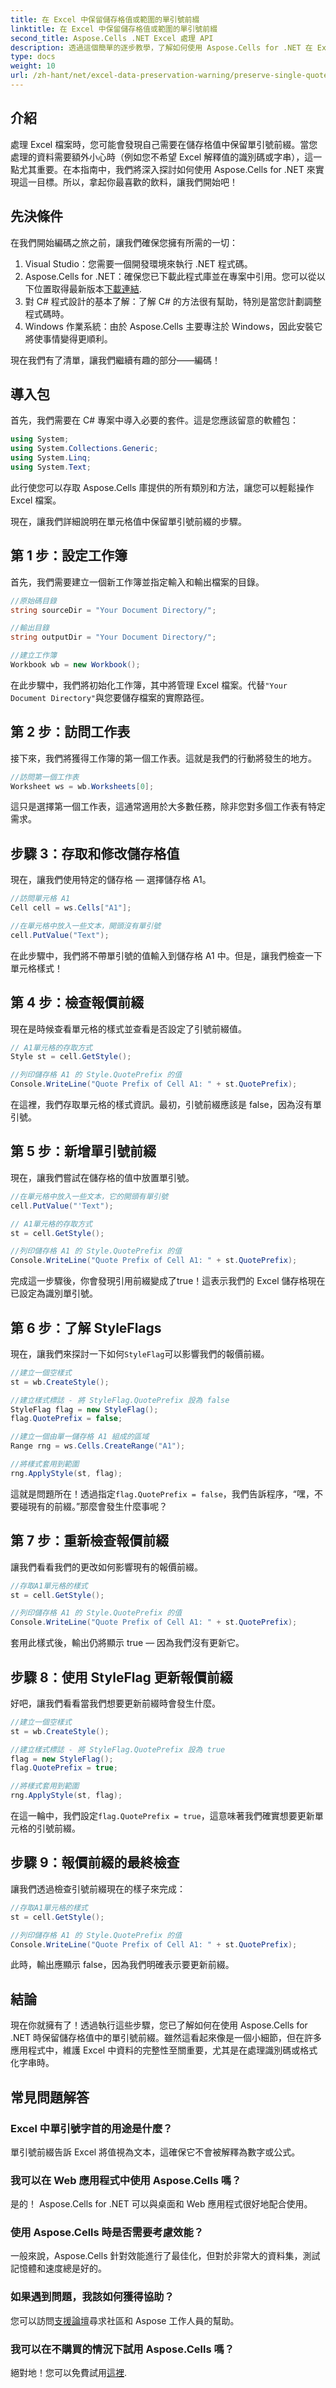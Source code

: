 ```yaml
---
title: 在 Excel 中保留儲存格值或範圍的單引號前綴
linktitle: 在 Excel 中保留儲存格值或範圍的單引號前綴
second_title: Aspose.Cells .NET Excel 處理 API
description: 透過這個簡單的逐步教學，了解如何使用 Aspose.Cells for .NET 在 Excel 儲存格中保留單引號前綴。
type: docs
weight: 10
url: /zh-hant/net/excel-data-preservation-warning/preserve-single-quote-prefix-of-cell-value-or-range-in-excel/
---
```

## 介紹

處理 Excel 檔案時，您可能會發現自己需要在儲存格值中保留單引號前綴。當您處理的資料需要額外小心時（例如您不希望 Excel 解釋值的識別碼或字串），這一點尤其重要。在本指南中，我們將深入探討如何使用 Aspose.Cells for .NET 來實現這一目標。所以，拿起你最喜歡的飲料，讓我們開始吧！

## 先決條件

在我們開始編碼之旅之前，讓我們確保您擁有所需的一切：

1. Visual Studio：您需要一個開發環境來執行 .NET 程式碼。
2.  Aspose.Cells for .NET：確保您已下載此程式庫並在專案中引用。您可以從以下位置取得最新版本[下載連結](https://releases.aspose.com/cells/net/).
3. 對 C# 程式設計的基本了解：了解 C# 的方法很有幫助，特別是當您計劃調整程式碼時。
4. Windows 作業系統：由於 Aspose.Cells 主要專注於 Windows，因此安裝它將使事情變得更順利。

現在我們有了清單，讓我們繼續有趣的部分——編碼！

## 導入包

首先，我們需要在 C# 專案中導入必要的套件。這是您應該留意的軟體包：

```csharp
using System;
using System.Collections.Generic;
using System.Linq;
using System.Text;
```

此行使您可以存取 Aspose.Cells 庫提供的所有類別和方法，讓您可以輕鬆操作 Excel 檔案。 

現在，讓我們詳細說明在單元格值中保留單引號前綴的步驟。

## 第 1 步：設定工作簿

首先，我們需要建立一個新工作簿並指定輸入和輸出檔案的目錄。

```csharp
//原始碼目錄
string sourceDir = "Your Document Directory/";

//輸出目錄
string outputDir = "Your Document Directory/";

//建立工作簿
Workbook wb = new Workbook();
```

在此步驟中，我們將初始化工作簿，其中將管理 Excel 檔案。代替`"Your Document Directory"`與您要儲存檔案的實際路徑。

## 第 2 步：訪問工作表

接下來，我們將獲得工作簿的第一個工作表。這就是我們的行動將發生的地方。

```csharp
//訪問第一個工作表
Worksheet ws = wb.Worksheets[0];
```

這只是選擇第一個工作表，這通常適用於大多數任務，除非您對多個工作表有特定需求。

## 步驟 3：存取和修改儲存格值

現在，讓我們使用特定的儲存格 — 選擇儲存格 A1。 

```csharp
//訪問單元格 A1
Cell cell = ws.Cells["A1"];

//在單元格中放入一些文本，開頭沒有單引號
cell.PutValue("Text");
```

在此步驟中，我們將不帶單引號的值輸入到儲存格 A1 中。但是，讓我們檢查一下單元格樣式！

## 第 4 步：檢查報價前綴

現在是時候查看單元格的樣式並查看是否設定了引號前綴值。

```csharp
// A1單元格的存取方式
Style st = cell.GetStyle();

//列印儲存格 A1 的 Style.QuotePrefix 的值
Console.WriteLine("Quote Prefix of Cell A1: " + st.QuotePrefix);
```

在這裡，我們存取單元格的樣式資訊。最初，引號前綴應該是 false，因為沒有單引號。

## 第 5 步：新增單引號前綴

現在，讓我們嘗試在儲存格的值中放置單引號。

```csharp
//在單元格中放入一些文本，它的開頭有單引號
cell.PutValue("'Text");

// A1單元格的存取方式
st = cell.GetStyle();

//列印儲存格 A1 的 Style.QuotePrefix 的值
Console.WriteLine("Quote Prefix of Cell A1: " + st.QuotePrefix);
```

完成這一步驟後，你會發現引用前綴變成了true！這表示我們的 Excel 儲存格現在已設定為識別單引號。

## 第 6 步：了解 StyleFlags

現在，讓我們來探討一下如何`StyleFlag`可以影響我們的報價前綴。

```csharp
//建立一個空樣式
st = wb.CreateStyle();

//建立樣式標誌 - 將 StyleFlag.QuotePrefix 設為 false
StyleFlag flag = new StyleFlag();
flag.QuotePrefix = false;

//建立一個由單一儲存格 A1 組成的區域
Range rng = ws.Cells.CreateRange("A1");

//將樣式套用到範圍
rng.ApplyStyle(st, flag);
```

這就是問題所在！透過指定`flag.QuotePrefix = false`，我們告訴程序，“嘿，不要碰現有的前綴。”那麼會發生什麼事呢？

## 第 7 步：重新檢查報價前綴

讓我們看看我們的更改如何影響現有的報價前綴。

```csharp
//存取A1單元格的樣式
st = cell.GetStyle();

//列印儲存格 A1 的 Style.QuotePrefix 的值
Console.WriteLine("Quote Prefix of Cell A1: " + st.QuotePrefix);
```

套用此樣式後，輸出仍將顯示 true — 因為我們沒有更新它。

## 步驟 8：使用 StyleFlag 更新報價前綴

好吧，讓我們看看當我們想要更新前綴時會發生什麼。

```csharp
//建立一個空樣式
st = wb.CreateStyle();

//建立樣式標誌 - 將 StyleFlag.QuotePrefix 設為 true
flag = new StyleFlag();
flag.QuotePrefix = true;

//將樣式套用到範圍
rng.ApplyStyle(st, flag);
```

在這一輪中，我們設定`flag.QuotePrefix = true`，這意味著我們確實想要更新單元格的引號前綴。

## 步驟 9：報價前綴的最終檢查

讓我們透過檢查引號前綴現在的樣子來完成：

```csharp
//存取A1單元格的樣式
st = cell.GetStyle();

//列印儲存格 A1 的 Style.QuotePrefix 的值
Console.WriteLine("Quote Prefix of Cell A1: " + st.QuotePrefix);
```

此時，輸出應顯示 false，因為我們明確表示要更新前綴。

## 結論

現在你就擁有了！透過執行這些步驟，您已了解如何在使用 Aspose.Cells for .NET 時保留儲存格值中的單引號前綴。雖然這看起來像是一個小細節，但在許多應用程式中，維護 Excel 中資料的完整性至關重要，尤其是在處理識別碼或格式化字串時。 

## 常見問題解答

### Excel 中單引號字首的用途是什麼？  
單引號前綴告訴 Excel 將值視為文本，這確保它不會被解釋為數字或公式。

### 我可以在 Web 應用程式中使用 Aspose.Cells 嗎？  
是的！ Aspose.Cells for .NET 可以與桌面和 Web 應用程式很好地配合使用。

### 使用 Aspose.Cells 時是否需要考慮效能？  
一般來說，Aspose.Cells 針對效能進行了最佳化，但對於非常大的資料集，測試記憶體和速度總是好的。

### 如果遇到問題，我該如何獲得協助？  
您可以訪問[支援論壇](https://forum.aspose.com/c/cells/9)尋求社區和 Aspose 工作人員的幫助。

### 我可以在不購買的情況下試用 Aspose.Cells 嗎？  
絕對地！您可以免費試用[這裡](https://releases.aspose.com/).